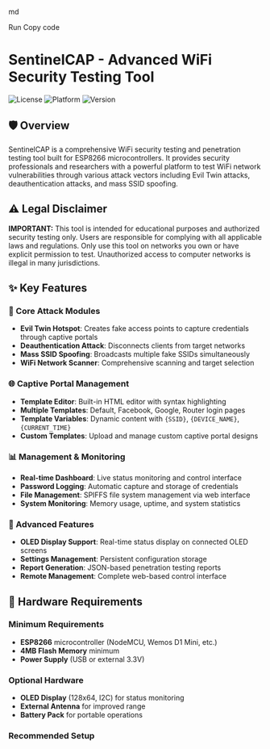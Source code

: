 md

Run
Copy code
# SentinelCAP - Advanced WiFi Security Testing Tool

![License](https://img.shields.io/badge/license-MIT-blue.svg)
![Platform](https://img.shields.io/badge/platform-ESP8266-orange.svg)
![Version](https://img.shields.io/badge/version-2.1.0-green.svg)

## 🛡️ Overview

SentinelCAP is a comprehensive WiFi security testing and penetration testing tool built for ESP8266 microcontrollers. It provides security professionals and researchers with a powerful platform to test WiFi network vulnerabilities through various attack vectors including Evil Twin attacks, deauthentication attacks, and mass SSID spoofing.

## ⚠️ Legal Disclaimer

**IMPORTANT:** This tool is intended for educational purposes and authorized security testing only. Users are responsible for complying with all applicable laws and regulations. Only use this tool on networks you own or have explicit permission to test. Unauthorized access to computer networks is illegal in many jurisdictions.

## ✨ Key Features

### 🎯 Core Attack Modules
- **Evil Twin Hotspot**: Creates fake access points to capture credentials through captive portals
- **Deauthentication Attack**: Disconnects clients from target networks
- **Mass SSID Spoofing**: Broadcasts multiple fake SSIDs simultaneously
- **WiFi Network Scanner**: Comprehensive scanning and target selection

### 🌐 Captive Portal Management
- **Template Editor**: Built-in HTML editor with syntax highlighting
- **Multiple Templates**: Default, Facebook, Google, Router login pages
- **Template Variables**: Dynamic content with `{SSID}`, `{DEVICE_NAME}`, `{CURRENT_TIME}`
- **Custom Templates**: Upload and manage custom captive portal designs

### 📊 Management & Monitoring
- **Real-time Dashboard**: Live status monitoring and control interface
- **Password Logging**: Automatic capture and storage of credentials
- **File Management**: SPIFFS file system management via web interface
- **System Monitoring**: Memory usage, uptime, and system statistics

### 🔧 Advanced Features
- **OLED Display Support**: Real-time status display on connected OLED screens
- **Settings Management**: Persistent configuration storage
- **Report Generation**: JSON-based penetration testing reports
- **Remote Management**: Complete web-based control interface

## 🔧 Hardware Requirements

### Minimum Requirements
- **ESP8266** microcontroller (NodeMCU, Wemos D1 Mini, etc.)
- **4MB Flash Memory** minimum
- **Power Supply** (USB or external 3.3V)

### Optional Hardware
- **OLED Display** (128x64, I2C) for status monitoring
- **External Antenna** for improved range
- **Battery Pack** for portable operations

### Recommended Setup
